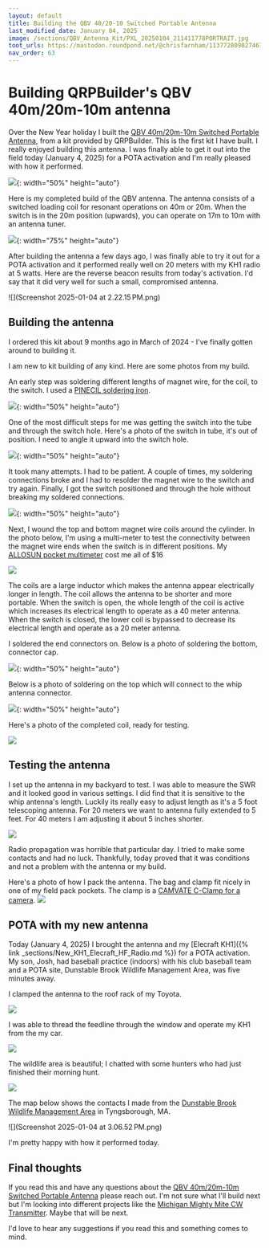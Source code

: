 ```yaml
---
layout: default
title: Building the QBV 40/20-10 Switched Portable Antenna
last_modified_date: January 04, 2025
image: /sections/QBV_Antenna_Kit/PXL_20250104_211411778PORTRAIT.jpg
toot_urls: https://mastodon.roundpond.net/@chrisfarnham/113772809027467461
nav_order: 63
---
```

# Building QRPBuilder's QBV 40m/20m-10m antenna

Over the New Year holiday I built the [QBV 40m/20m-10m Switched Portable Antenna](https://qrpbuilder.com/qbv-40m-10m-portable-antenna),
from a kit provided by QRPBuilder.  This is the first kit I have built. I really enjoyed building this antenna. I was finally
able to get it out into the field today (January 4, 2025) for a POTA activation and I'm really pleased with how it performed.

![](PXL_20250104_211411778PORTRAIT.jpg){: width="50%" height="auto"}

Here is my completed build of the QBV antenna. The antenna consists of a switched loading coil for resonant operations on 40m or 20m.
When the switch is in the 20m position (upwards), you can operate on 17m to 10m with an antenna tuner.

![](PXL_20241231_224246012.jpg){: width="75%" height="auto"}

After building the antenna a few days ago, I was finally able to try it out for a POTA activation and it performed really well
on 20 meters with my KH1 radio at 5 watts.
Here are the reverse beacon results from today's activation. I'd say that it did very well for such a small, compromised antenna.

![](Screenshot 2025-01-04 at 2.22.15 PM.png)

## Building the antenna

I ordered this kit about 9 months ago in March of 2024 - I've finally gotten around to building it.

I am new to kit building of any kind. Here are some photos from my build.

An early step was soldering different lengths of magnet wire, for the coil, to the switch. I used a
[PINECIL soldering iron](https://pine64.com/product/pinecil-smart-mini-portable-soldering-iron/).

![](PXL_20241228_174910681.jpg){: width="50%" height="auto"}

One of the most difficult steps for me was getting the switch into the tube and through the switch hole. Here's a photo
of the switch in tube, it's out of position. I need to angle it upward into the switch hole.

![](PXL_20241228_184617296PORTRAIT.jpg){: width="50%" height="auto"}

It took many attempts. I had to be patient. A couple of times, my soldering connections broke and I had to resolder the
magnet wire to the switch and try again. Finally, I got the switch positioned and through the hole without breaking my
soldered connections.

![](PXL_20241228_191016714PORTRAIT.jpg){: width="50%" height="auto"}

Next, I wound the top and bottom magnet wire coils around the cylinder. In the photo below, I'm using a multi-meter to test
the connectivity between the magnet wire ends when the switch is in different positions.
My [ALLOSUN pocket multimeter](https://www.amazon.com/gp/product/B08HK295HK) cost me all of $16

![](PXL_20241228_194327508.jpg)

The coils are a large inductor which makes the antenna appear electrically longer in length. The coil allows the antenna to be shorter and more
portable. When the switch is open, the whole length of the coil is active which increases its electrical length to operate as a 40 meter antenna.
When the switch is closed, the lower coil is bypassed to decrease its electrical length and operate as a 20 meter antenna.



I soldered the end connectors on. Below is a photo of soldering the bottom, connector cap.

![](PXL_20241228_200153775.jpg){: width="50%" height="auto"}

Below is a photo of soldering on the top which will connect to the whip antenna connector.

![](PXL_20241228_201948194PORTRAIT.jpg){: width="50%" height="auto"}

Here's a photo of the completed coil, ready for testing.

![](PXL_20241228_202921787.jpg)

## Testing the antenna

I set up the antenna in my backyard to test. I was able to measure the SWR and it looked good in various settings. I did find that it
is sensitive to the whip antenna's length. Luckily its really easy to adjust length as it's a 5 foot telescoping antenna. For 20 meters
we want to antenna fully extended to 5 feet. For 40 meters I am adjusting it about 5 inches shorter.

![](PXL_20241231_204649993.jpg)

Radio propagation was horrible that particular day. I tried to make some contacts and had no luck. Thankfully, today proved that it
was conditions and not a problem with the antenna or my build.

Here's a photo of how I pack the antenna. The bag and clamp fit nicely in one of my field pack pockets.
The clamp is a [CAMVATE C-Clamp for a camera](https://www.amazon.com/gp/product/B075WP3H58).
![](antenna_package.png)

## POTA with my new antenna

Today (January 4, 2025) I brought the antenna and my [Elecraft KH1]({% link _sections/New_KH1_Elecraft_HF_Radio.md %}) for a POTA activation. My son, Josh, had baseball practice (indoors) with
his club baseball team and a POTA site, Dunstable Brook Wildlife Management Area, was five minutes away.

I clamped the antenna to the roof rack of my Toyota.

![](PXL_20250104_175042003.jpg)

I was able to thread the feedline through the window and operate my KH1 from the my car.

![](PXL_20250104_172126729.jpg)

The wildlife area is beautiful; I chatted with some hunters who had just finished their morning hunt.

![](PXL_20250104_165014859.jpg)

The map below shows the contacts I made from the
[Dunstable Brook Wildlife Management Area](https://pota.app/#/park/US-11590) in Tyngsborough, MA.

![](Screenshot 2025-01-04 at 3.06.52 PM.png)

I'm pretty happy with how it performed today.

## Final thoughts

If you read this and have any questions about the [QBV 40m/20m-10m Switched Portable Antenna](https://qrpbuilder.com/qbv-40m-10m-portable-antenna)
please reach out. I'm not sure what I'll build next but I'm looking into different
projects like the [Michigan Mighty Mite CW Transmitter](https://dxexplorer.com/michigan-mighty-mite/). Maybe that will be next.

I'd love to hear any suggestions if you read this and something comes to mind.
